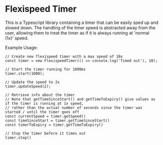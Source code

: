 # Flexispeed Timer
This is a Typescript library containing a timer that can be easily sped up and slowed down. 
The handling of the timer speed is abstracted away from the user, 
allowing them to treat the timer as if it is always running at 'normal (1x)' speed.

Example Usage:

```
// Create new flexispeed timer with a max speed of 10x
const timer = new FlexispeedTimer(() => console.log('Timed out'), 10);

// Start the timer running for 1000ms
timer.start(1000);

// Update the speed to 2x
timer.updateSpeed(2);

// Retrieve info about the timer
// Note that getTimeSinceStart() and getTimeToExpiry() give values as if the timer is running at 1x speed,
// rather than the actual number of seconds since the timer was started / until the timer goes off
const currentSpeed = timer.getSpeed()
const timeSinceStart = timer.getTimeSinceStart()
const timerToExpiry = timer.getTimeToExpiry()

// Stop the timer before it times out
timer.stop()
```
 